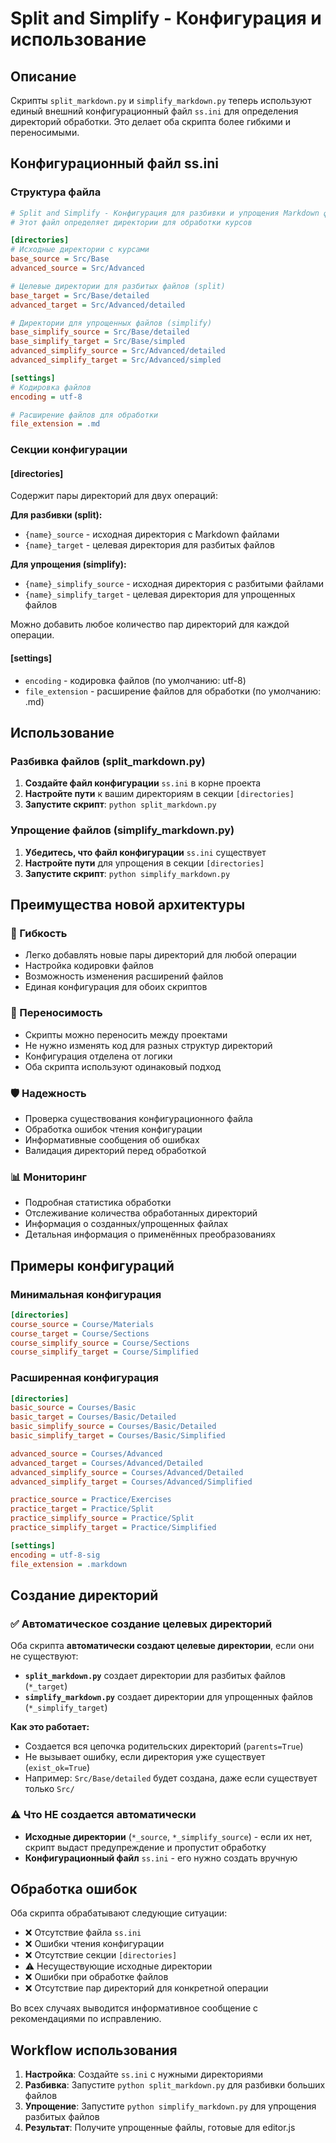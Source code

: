 # Split and Simplify - Конфигурация и использование

## Описание
Скрипты `split_markdown.py` и `simplify_markdown.py` теперь используют единый внешний конфигурационный файл `ss.ini` для определения директорий обработки. Это делает оба скрипта более гибкими и переносимыми.

## Конфигурационный файл ss.ini

### Структура файла
```ini
# Split and Simplify - Конфигурация для разбивки и упрощения Markdown файлов
# Этот файл определяет директории для обработки курсов

[directories]
# Исходные директории с курсами
base_source = Src/Base
advanced_source = Src/Advanced

# Целевые директории для разбитых файлов (split)
base_target = Src/Base/detailed
advanced_target = Src/Advanced/detailed

# Директории для упрощенных файлов (simplify)
base_simplify_source = Src/Base/detailed
base_simplify_target = Src/Base/simpled
advanced_simplify_source = Src/Advanced/detailed
advanced_simplify_target = Src/Advanced/simpled

[settings]
# Кодировка файлов
encoding = utf-8

# Расширение файлов для обработки
file_extension = .md
```

### Секции конфигурации

#### [directories]
Содержит пары директорий для двух операций:

**Для разбивки (split):**
- `{name}_source` - исходная директория с Markdown файлами
- `{name}_target` - целевая директория для разбитых файлов

**Для упрощения (simplify):**
- `{name}_simplify_source` - исходная директория с разбитыми файлами
- `{name}_simplify_target` - целевая директория для упрощенных файлов

Можно добавить любое количество пар директорий для каждой операции.

#### [settings]
- `encoding` - кодировка файлов (по умолчанию: utf-8)
- `file_extension` - расширение файлов для обработки (по умолчанию: .md)

## Использование

### Разбивка файлов (split_markdown.py)
1. **Создайте файл конфигурации** `ss.ini` в корне проекта
2. **Настройте пути** к вашим директориям в секции `[directories]`
3. **Запустите скрипт**: `python split_markdown.py`

### Упрощение файлов (simplify_markdown.py)
1. **Убедитесь, что файл конфигурации** `ss.ini` существует
2. **Настройте пути** для упрощения в секции `[directories]`
3. **Запустите скрипт**: `python simplify_markdown.py`

## Преимущества новой архитектуры

### 🔧 Гибкость
- Легко добавлять новые пары директорий для любой операции
- Настройка кодировки файлов
- Возможность изменения расширений файлов
- Единая конфигурация для обоих скриптов

### 🚀 Переносимость
- Скрипты можно переносить между проектами
- Не нужно изменять код для разных структур директорий
- Конфигурация отделена от логики
- Оба скрипта используют одинаковый подход

### 🛡️ Надежность
- Проверка существования конфигурационного файла
- Обработка ошибок чтения конфигурации
- Информативные сообщения об ошибках
- Валидация директорий перед обработкой

### 📊 Мониторинг
- Подробная статистика обработки
- Отслеживание количества обработанных директорий
- Информация о созданных/упрощенных файлах
- Детальная информация о применённых преобразованиях

## Примеры конфигураций

### Минимальная конфигурация
```ini
[directories]
course_source = Course/Materials
course_target = Course/Sections
course_simplify_source = Course/Sections
course_simplify_target = Course/Simplified
```

### Расширенная конфигурация
```ini
[directories]
basic_source = Courses/Basic
basic_target = Courses/Basic/Detailed
basic_simplify_source = Courses/Basic/Detailed
basic_simplify_target = Courses/Basic/Simplified

advanced_source = Courses/Advanced  
advanced_target = Courses/Advanced/Detailed
advanced_simplify_source = Courses/Advanced/Detailed
advanced_simplify_target = Courses/Advanced/Simplified

practice_source = Practice/Exercises
practice_target = Practice/Split
practice_simplify_source = Practice/Split
practice_simplify_target = Practice/Simplified

[settings]
encoding = utf-8-sig
file_extension = .markdown
```

## Создание директорий

### ✅ Автоматическое создание целевых директорий
Оба скрипта **автоматически создают целевые директории**, если они не существуют:

- **`split_markdown.py`** создает директории для разбитых файлов (`*_target`)
- **`simplify_markdown.py`** создает директории для упрощенных файлов (`*_simplify_target`)

**Как это работает:**
- Создается вся цепочка родительских директорий (`parents=True`)
- Не вызывает ошибку, если директория уже существует (`exist_ok=True`)
- Например: `Src/Base/detailed` будет создана, даже если существует только `Src/`

### ⚠️ Что НЕ создается автоматически
- **Исходные директории** (`*_source`, `*_simplify_source`) - если их нет, скрипт выдаст предупреждение и пропустит обработку
- **Конфигурационный файл** `ss.ini` - его нужно создать вручную

## Обработка ошибок

Оба скрипта обрабатывают следующие ситуации:
- ❌ Отсутствие файла `ss.ini`
- ❌ Ошибки чтения конфигурации
- ❌ Отсутствие секции `[directories]`
- ⚠️ Несуществующие исходные директории
- ❌ Ошибки при обработке файлов
- ❌ Отсутствие пар директорий для конкретной операции

Во всех случаях выводится информативное сообщение с рекомендациями по исправлению.

## Workflow использования

1. **Настройка**: Создайте `ss.ini` с нужными директориями
2. **Разбивка**: Запустите `python split_markdown.py` для разбивки больших файлов
3. **Упрощение**: Запустите `python simplify_markdown.py` для упрощения разбитых файлов
4. **Результат**: Получите упрощенные файлы, готовые для editor.js

